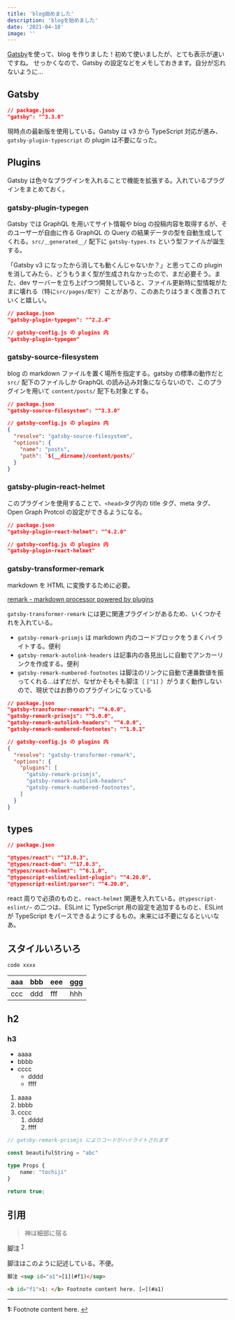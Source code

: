 ```yaml
---
title: 'blog始めました'
description: 'blogを始めました'
date: '2021-04-18'
image: ''
---
```


[Gatsby](https://www.gatsbyjs.com/)を使って、blog を作りました！初めて使いましたが、とても表示が速いですね。
せっかくなので、Gatsby の設定などをメモしておきます。自分が忘れないように…

## Gatsby

```json
// package.json
"gatsby": "^3.3.0"
```

現時点の最新版を使用している。Gatsby は v3 から TypeScript 対応が進み、`gatsby-plugin-typescript` の plugin は不要になった。

## Plugins

Gatsby は色々なプラグインを入れることで機能を拡張する。入れているプラグインをまとめておく。

### gatsby-plugin-typegen

Gatsby では GraphQL を用いてサイト情報や blog の投稿内容を取得するが、そのユーザーが自由に作る GraphQL の Query の結果データの型を自動生成してくれる。`src/＿generated__/` 配下に `gatsby-types.ts` という型ファイルが誕生する。

「Gatsby v3 になったから消しても動くんじゃないか？」と思ってこの plugin を消してみたら、どうもうまく型が生成されなかったので、まだ必要そう。また、dev サーバーを立ち上げつつ開発していると、ファイル更新時に型情報がたまに壊れる（特に`src/pages/配下`）ことがあり、このあたりはうまく改善されていくと嬉しい。

```json
// package.json
"gatsby-plugin-typegen": "^2.2.4"
```

```json
// gatsby-config.js の plugins 内
"gatsby-plugin-typegen"
```

### gatsby-source-filesystem

blog の markdown ファイルを置く場所を指定する。gatsby の標準の動作だと`src/` 配下のファイルしか GraphQL の読み込み対象にならないので、このプラグインを用いて `content/posts/` 配下も対象とする。

```json
// package.json
"gatsby-source-filesystem": "^3.3.0"
```

```json
// gatsby-config.js の plugins 内
{
  "resolve": "gatsby-source-filesystem",
  "options": {
    "name": "posts",
    "path": `${__dirname}/content/posts/`
  }
}
```

### gatsby-plugin-react-helmet

このプラグインを使用することで、`<head>`タグ内の title タグ、meta タグ、Open Graph Protcol の設定ができるようになる。

```json
// package.json
"gatsby-plugin-react-helmet": "^4.2.0"
```

```json
// gatsby-config.js の plugins 内
"gatsby-plugin-react-helmet"
```

### gatsby-transformer-remark

markdown を HTML に変換するために必要。

[remark - markdown processor powered by plugins](https://remark.js.org/)

`gatsby-transformer-remark` には更に関連プラグインがあるため、いくつかそれを入れている。

- `gatsby-remark-prismjs` は markdown 内のコードブロックをうまくハイライトする。便利
- `gatsby-remark-autolink-headers` は記事内の各見出しに自動でアンカーリンクを作成する。便利
- `gatsby-remark-numbered-footnotes` は脚注のリンクに自動で連番数値を振ってくれる…はずだが、なぜかそもそも脚注（ `[^1]` ）がうまく動作しないので、現状ではお飾りのプラグインになっている

```json
// package.json
"gatsby-transformer-remark": "^4.0.0",
"gatsby-remark-prismjs": "^5.0.0",
"gatsby-remark-autolink-headers": "^4.0.0",
"gatsby-remark-numbered-footnotes": "^1.0.1"
```

```json
// gatsby-config.js の plugins 内
{
  "resolve": "gatsby-transformer-remark",
  "options": {
    "plugins": [
      "gatsby-remark-prismjs",
      "gatsby-remark-autolink-headers"
      "gatsby-remark-numbered-footnotes",
    ]
  }
}
```

## types

```json
// package.json

"@types/react": "^17.0.3",
"@types/react-dom": "^17.0.3",
"@types/react-helmet": "^6.1.0",
"@typescript-eslint/eslint-plugin": "^4.20.0",
"@typescript-eslint/parser": "^4.20.0",
```

react 周りで必須のものと、`react-helmet` 関連を入れている。`@typescript-eslint/~` の二つは、ESLint に TypeScript 用の設定を追加するものと、ESLint が TypeScript をパースできるようにするもの。未来には不要になるといいなあ。

## スタイルいろいろ

`code xxxx`

| aaa | bbb | eee | ggg |
| --- | --- | --- | --- |
| ccc | ddd | fff | hhh |

## h2

### h3

- aaaa
- bbbb
- cccc
  - dddd
  - ffff

1.  aaaa
2.  bbbb
3.  cccc
    1.  dddd
    2.  ffff

```typescript
// gatsby-remark-prismjs によりコードがハイライトされます

const beautifulString = "abc"

type Props {
    name: "tochiji"
}

return true;
```

## 引用

> 神は細部に宿る

脚注 <sup id="a1">[1](#f1)</sup>

脚注はこのように記述している。不便。

```html
脚注 <sup id="a1">[1](#f1)</sup>

<b id="f1">1: </b> Footnote content here. [↩](#a1)
```

---

<b id="f1">1: </b> Footnote content here. [↩](#a1)
